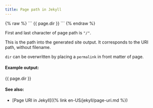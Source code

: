 ```yaml
---
title: Page path in Jekyll
---
```


<div markdown="1" class="ans">
{% raw %}
```
{{ page.dir }}
```
{% endraw %}
</div>

First and last character of page path is `"/"`.

This is the path into the generated site output.
It corresponds to the URI path, without filename.

`dir` can be overwritten by placing a `permalink` in front matter of page.

#### Example output:

{{ page.dir }}

#### See also:

- [Page URI in Jekyll]({% link en-US/jekyll/page-uri.md %})

